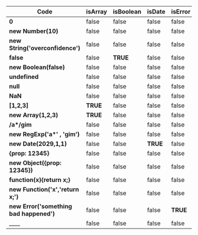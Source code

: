 __Code__ | __isArray__ | __isBoolean__ | __isDate__ | __isError__ | __isFunction__ | __isNull__ | __isNullOrUndefined__ | __isNumber__ | __isObject__ | __isPrimitive__ | __isRegExp__ | __isString__ | __isSymbol__ | __isUndefined__
---------- | ---------- | ---------- | ---------- | ---------- | ---------- | ---------- | ---------- | ---------- | ---------- | ---------- | ---------- | ---------- | ---------- | ----------
__0__ | false | false | false | false | false | false | false | __TRUE__ | false | __TRUE__ | false | false | false | false
__new Number(10)__ | false | false | false | false | false | false | false | false | __TRUE__ | false | false | false | false | false
__new String('overconfidence')__ | false | false | false | false | false | false | false | false | __TRUE__ | false | false | false | false | false
__false__ | false | __TRUE__ | false | false | false | false | false | false | false | __TRUE__ | false | false | false | false
__new Boolean(false)__ | false | false | false | false | false | false | false | false | __TRUE__ | false | false | false | false | false
__undefined__ | false | false | false | false | false | false | __TRUE__ | false | false | __TRUE__ | false | false | false | __TRUE__
__null__ | false | false | false | false | false | __TRUE__ | __TRUE__ | false | false | __TRUE__ | false | false | false | false
__NaN__ | false | false | false | false | false | false | false | __TRUE__ | false | __TRUE__ | false | false | false | false
__[1,2,3]__ | __TRUE__ | false | false | false | false | false | false | false | __TRUE__ | false | false | false | false | false
__new Array(1,2,3)__ | __TRUE__ | false | false | false | false | false | false | false | __TRUE__ | false | false | false | false | false
__/a*/gim__ | false | false | false | false | false | false | false | false | __TRUE__ | false | __TRUE__ | false | false | false
__new RegExp('a*' , 'gim')__ | false | false | false | false | false | false | false | false | __TRUE__ | false | __TRUE__ | false | false | false
__new Date(2029,1,1)__ | false | false | __TRUE__ | false | false | false | false | false | __TRUE__ | false | false | false | false | false
__{prop: 12345}__ | false | false | false | false | false | false | false | false | __TRUE__ | false | false | false | false | false
__new Object({prop: 12345})__ | false | false | false | false | false | false | false | false | __TRUE__ | false | false | false | false | false
__function(x){return x;}__ | false | false | false | false | __TRUE__ | false | false | false | false | false | false | false | false | false
__new Function('x','return x;')__ | false | false | false | false | __TRUE__ | false | false | false | false | false | false | false | false | false
__new Error('something bad happened')__ | false | false | false | __TRUE__ | false | false | false | false | __TRUE__ | false | false | false | false | false
____ | false | false | false | false | false | false | false | false | false | __TRUE__ | false | __TRUE__ | false | false